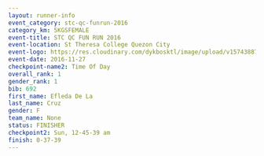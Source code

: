 ```yaml
---
layout: runner-info 
event_category: stc-qc-funrun-2016 
category_km: 5KGSFEMALE 
event-title: STC QC FUN RUN 2016 
event-location: St Theresa College Quezon City 
event-logo: https://res.cloudinary.com/dykbosktl/image/upload/v1574388789/Logo/Fun_Run_Poster_tgejen.jpg 
event-date: 2016-11-27 
checkpoint-name2: Time Of Day 
overall_rank: 1
gender_rank: 1
bib: 692
first_name: Efleda De La
last_name: Cruz
gender: F
team_name: None
status: FINISHER
checkpoint2: Sun, 12-45-39 am
finish: 0-37-39
---
```

